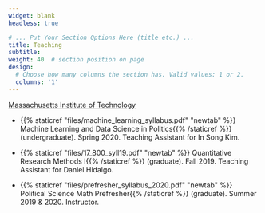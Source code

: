 ```yaml
---
widget: blank
headless: true

# ... Put Your Section Options Here (title etc.) ...
title: Teaching
subtitle:
weight: 40  # section position on page
design:
  # Choose how many columns the section has. Valid values: 1 or 2.
  columns: '1'
---
```


[Massachusetts Institute of Technology](http://www.mit.edu/)

- {{% staticref "files/machine_learning_syllabus.pdf" "newtab" %}} Machine Learning and Data Science in Politics{{% /staticref %}} (undergraduate). Spring 2020. Teaching Assistant for In Song Kim.

- {{% staticref "files/17_800_syll19.pdf" "newtab" %}} Quantitative Research Methods I{{% /staticref %}} (graduate). Fall 2019. Teaching Assistant for Daniel Hidalgo.

- {{% staticref "files/prefresher_syllabus_2020.pdf" "newtab" %}} Political Science Math Prefresher{{% /staticref %}} (graduate). Summer 2019 & 2020. Instructor.